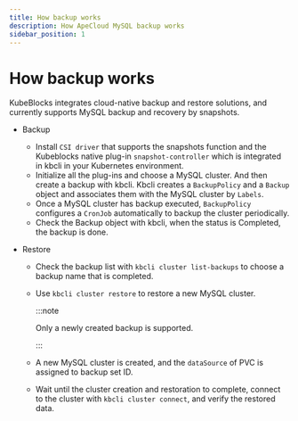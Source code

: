 ```yaml
---
title: How backup works
description: How ApeCloud MySQL backup works
sidebar_position: 1
---
```


# How backup works
KubeBlocks integrates cloud-native backup and restore solutions, and currently supports MySQL backup and recovery by snapshots.
- Backup 
  - Install `CSI driver` that supports the snapshots function and the Kubeblocks native plug-in `snapshot-controller` which is integrated in kbcli in your Kubernetes environment.
  - Initialize all the plug-ins and choose a MySQL cluster. And then create a backup with kbcli. Kbcli creates a `BackupPolicy` and a `Backup` object and associates them with the MySQL cluster by `Labels`.
  - Once a MySQL cluster has backup executed, `BackupPolicy` configures a `CronJob` automatically to  backup the cluster periodically. 
  - Check the Backup object with kbcli, when the status is Completed, the backup is done.

- Restore
  - Check the backup list with `kbcli cluster list-backups` to choose a backup name that is completed.
  - Use `kbcli cluster restore` to restore a new MySQL cluster. 

    :::note

    Only a newly created backup is supported. 

    :::
  - A new MySQL cluster is created, and the `dataSource` of  PVC is assigned to backup set ID.
  - Wait until the cluster creation and restoration to complete, connect to the cluster with `kbcli cluster connect`, and verify the restored data.